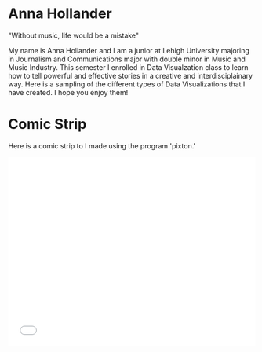 <h1>Anna Hollander</h1>
<p> "Without music, life would be a mistake"</p>
<p> My name is Anna Hollander and I am a junior at Lehigh University majoring in Journalism and Communications major with double minor in Music and Music Industry. This semester I enrolled in Data Visualzation class to learn how to tell powerful and effective stories in a creative and interdisciplainary way. Here is a sampling of the different types of Data Visualizations that I have created. I hope you enjoy them! </p>
<h1> Comic Strip </h1> 
<p> Here is a comic strip to  I made using the program 'pixton.' </p>
<iframe src="//www.pixton.com/embed/yd8obfwx" frameborder="0" width="100%" height="384" allowfullscreen></iframe>
</body>
</html>
